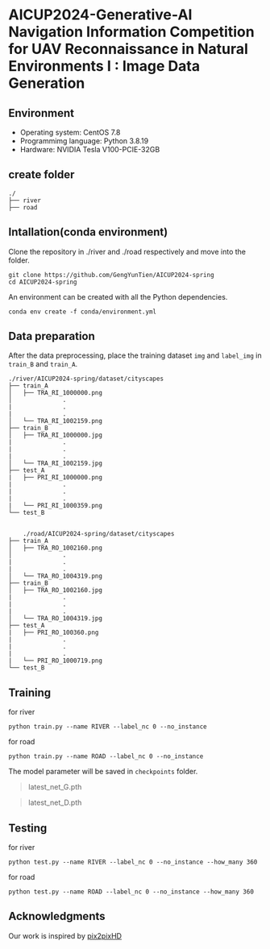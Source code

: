 # AICUP2024-Generative-AI Navigation Information Competition for UAV Reconnaissance in Natural Environments I : Image Data Generation
## Environment
* Operating system: CentOS 7.8
* Programmimg language: Python 3.8.19
* Hardware: NVIDIA Tesla V100-PCIE-32GB
## create folder

    ./
    ├── river
    ├── road
## Intallation(conda environment)
Clone the repository in ./river and ./road respectively and move into the folder.

    git clone https://github.com/GengYunTien/AICUP2024-spring
    cd AICUP2024-spring
  
An environment can be created with all the Python dependencies.

    conda env create -f conda/environment.yml
  
## Data preparation
After the data preprocessing, place the training dataset `img` and `label_img` in `train_B` and `train_A`.

    ./river/AICUP2024-spring/dataset/cityscapes
    ├── train_A
    │   ├── TRA_RI_1000000.png
    │              .
    |              .
    |              .
    │   └── TRA_RI_1002159.png
    ├── train_B
    │   ├── TRA_RI_1000000.jpg
    |              .
    |              .
    |              .
    │   └── TRA_RI_1002159.jpg
    ├── test_A
    |   ├── PRI_RI_1000000.png
    |              . 
    |              .
    |              .
    |   └── PRI_RI_1000359.png
    └── test_B


        ./road/AICUP2024-spring/dataset/cityscapes
    ├── train_A
    │   ├── TRA_RO_1002160.png
    │              .
    |              .
    |              .
    │   └── TRA_RO_1004319.png
    ├── train_B
    │   ├── TRA_RO_1002160.jpg
    |              .
    |              .
    |              .
    │   └── TRA_RO_1004319.jpg
    ├── test_A
    |   ├── PRI_RO_100360.png
    |              . 
    |              .
    |              .
    |   └── PRI_RO_1000719.png
    └── test_B
## Training
for river

    python train.py --name RIVER --label_nc 0 --no_instance

for road

    python train.py --name ROAD --label_nc 0 --no_instance

The model parameter will be saved in `checkpoints` folder.
> latest_net_G.pth

> latest_net_D.pth

## Testing
for river

    python test.py --name RIVER --label_nc 0 --no_instance --how_many 360

for road

    python test.py --name ROAD --label_nc 0 --no_instance --how_many 360

## Acknowledgments
Our work is inspired by [pix2pixHD](https://github.com/NVIDIA/pix2pixHD) 
